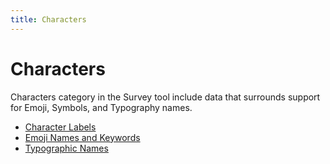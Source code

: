 ```yaml
---
title: Characters
---
```


# Characters

Characters category in the Survey tool include data that surrounds support for Emoji, Symbols, and Typography names.

- [Character Labels](https://cldr.unicode.org/translation/characters/character-labels)
- [Emoji Names and Keywords](https://cldr.unicode.org/translation/characters/short-names-and-keywords)
- [Typographic Names](https://cldr.unicode.org/translation/characters/typographic-names)

